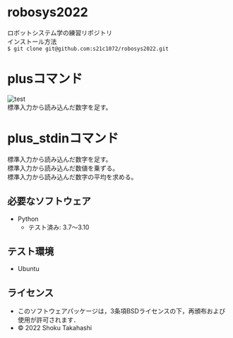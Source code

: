 # robosys2022
ロボットシステム学の練習リポジトリ  
インストール方法  
```$ git clone git@github.com:s21c1072/robosys2022.git```
# plusコマンド
![test](https://github.com/s21c1072/robosys2022/actions/workflows/test.yml/badge.svg)  
標準入力から読み込んだ数字を足す。

# plus_stdinコマンド

標準入力から読み込んだ数字を足す。   
標準入力から読み込んだ数値を乗ずる。   
標準入力から読み込んだ数字の平均を求める。  

## 必要なソフトウェア
* Python
  * テスト済み: 3.7〜3.10

## テスト環境
* Ubuntu

## ライセンス
 * このソフトウェアパッケージは，3条項BSDライセンスの下，再頒布および使用が許可されます．
  * © 2022 Shoku Takahashi
